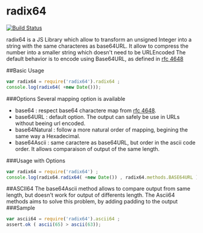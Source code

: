 radix64
=======
[![Build Status](http://travis-ci.org/maxired/radix64.png)](http://travis-ci.org/maxired/radix64)

radix64 is a JS Library which allow to transform an unsigned Integer into a string with the same characteres as base64URL.
It allow to compress the number into a smaller string which doesn't need to be URLEncoded
The default behavior is to encode using Base64URL, as defined in [rfc 4648](http://tools.ietf.org/html/rfc4648)

##Basic Usage

```javascript
var radix64 = require('radix64').radix64 ;
console.log(radix64( +new Date()));

```

###Options
Several mapping option is available
 * base64 : respect base64 charactere map from [rfc 4648](http://tools.ietf.org/html/rfc4648).
 * base64URL : default option. The output can safely be use in URLs without beeing url encoded.
 * base64Natural : follow a more natural order of mapping, begining the same way a Hexadecimal.
 * base64Ascii : same caractere as base64URL, but order in the ascii code order. It allows comparaison of output of the same length.


###Usage with Options
```javascript
var radix64 = require('radix64') ;
console.log(radix64.radix64( +new Date()) , radix64.methods.BASE64URL );
```

##ASCII64
The base64Ascii method allows to compare output from same length, but doesn't work for output of differents length.
The Ascii64 methods aims to solve this problem, by adding padding to the output
###Sample
```javascript
var ascii64 = require('radix64').ascii64 ;
assert.ok ( ascii(65) > ascii(63));
```

